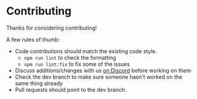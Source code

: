 # Contributing

Thanks for considering contributing!

A few rules of thumb:
- Code contributions should match the existing code style. 
    - `npm run lint` to check the formatting
    - `npm run lint:fix` to fix some of the issues
- Discuss additions/changes with us [on Discord](https://discord.gg/2uUvgJzgCE) before working on them
- Check the dev branch to make sure someone hasn't worked on the same thing already
- Pull requests should point to the dev branch.
